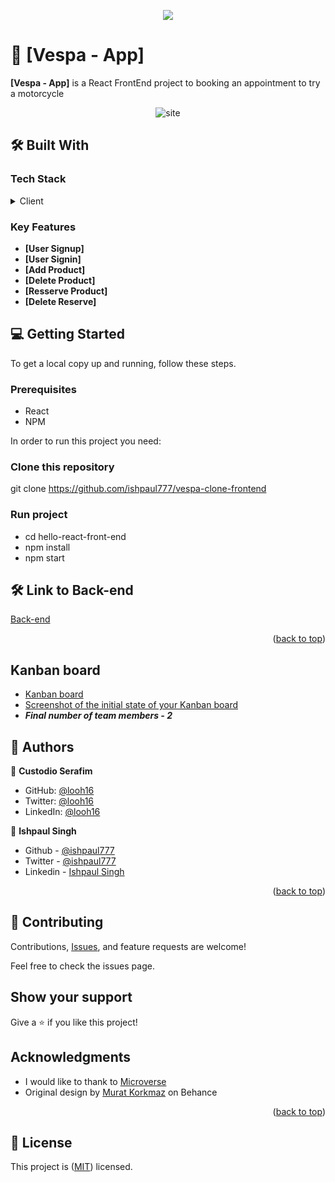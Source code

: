 <a name="readme-top"></a>


<div align="center">

  ![](https://img.shields.io/badge/Microverse-blueviolet)
  <br/>

</div>

# 📖 [Vespa - App] <a name="about-project"></a>

**[Vespa - App]** is a React FrontEnd project to booking an appointment to try a motorcycle

<div align="center">

   ![site](https://user-images.githubusercontent.com/21173712/208735433-8c8a631f-a08a-4d24-8fa6-55dc6b9a0b03.png)

</div>







## 🛠 Built With <a name="built-with"></a>

### Tech Stack <a name="tech-stack"></a>

<details>
  <summary>Client</summary>
  <ul>
    <li><a href="https://reactjs.org/">React</a></li>
  </ul>
   <ul>
    <li><a href="https://redux.js.org/">Redux</a></li>
  </ul>
</details>

### Key Features <a name="key-features"></a>

- **[User Signup]**
- **[User Signin]**
- **[Add Product]**
- **[Delete Product]**
- **[Resserve Product]**
- **[Delete Reserve]**


## 💻 Getting Started <a name="getting-started"></a>

To get a local copy up and running, follow these steps.

### Prerequisites
- React
- NPM

In order to run this project you need:

### Clone this repository
git clone https://github.com/ishpaul777/vespa-clone-frontend

### Run project
- cd hello-react-front-end
- npm install
- npm start


## 🛠 Link to Back-end <a name="built-with"></a>
[Back-end](https://github.com/ishpaul777/vespa-clone-backend)


<p align="right">(<a href="#readme-top">back to top</a>)</p>


## Kanban board
- [Kanban board](https://github.com/users/ishpaul777/projects/6/views/1)
- [Screenshot of the initial state of your Kanban board](https://github.com/ishpaul777/vespa-clone-frontend/issues/16) 
- ***Final number of team members - 2***


## 👥 Authors <a name="authors"></a>

👤 **Custodio Serafim**

- GitHub: [@looh16](https://github.com/looh16)
- Twitter: [@looh16](https://twitter.com/custodiolanga1)
- LinkedIn: [@looh16](https://www.linkedin.com/in/custodio-serafim) 


👤 **Ishpaul Singh**

- Github - [@ishpaul777](https://github.com/ishpaul777)
- Twitter - [@ishpaul777](https://twitter.com/ishpaul777)
- Linkedin - [Ishpaul Singh](https://www.linkedin.com/in/ishpaul777/)


<p align="right">(<a href="#readme-top">back to top</a>)</p>

## 🤝 Contributing

Contributions, [Issues](https://github.com/ishpaul777/vespa-clone-frontend/issues), and feature requests are welcome!

Feel free to check the issues page.

## Show your support

Give a ⭐️ if you like this project!

## Acknowledgments
- I would like to thank to [Microverse](https://www.microverse.org/)
- Original design by [Murat Korkmaz](https://www.behance.net/gallery/26425031/Vespa-Responsive-Redesign) on Behance

<p align="right">(<a href="#readme-top">back to top</a>)</p>

## 📝 License

This project is ([MIT](https://github.com/ishpaul777/vespa-clone-frontend/blob/main_page/Licence)) licensed.

